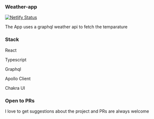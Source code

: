 ### Weather-app
[![Netlify Status](https://api.netlify.com/api/v1/badges/902fb5ef-c10b-405f-851e-fa3637cf6561/deploy-status)](https://app.netlify.com/sites/weatheraura/deploys)

The App uses a graphql weather api to fetch the temparature

### Stack
React 

Typescript

Graphql

Apollo Client

Chakra UI

### Open to PRs 
I love to get suggestions about the project and PRs are always welcome
